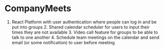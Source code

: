# CompanyMeets
1. React Platform with user authentication where people can log in and be put into groups 2. Shared calendar scheduler for users to input their times they are not available 3. Video call feature for groups to be able to talk to one another 4. Schedule team meetings on the calendar and send email (or some notification) to user before meeting
